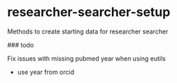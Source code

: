 # researcher-searcher-setup
Methods to create starting data for researcher searcher

### todo

Fix issues with missing pubmed year when using eutils
- use year from orcid